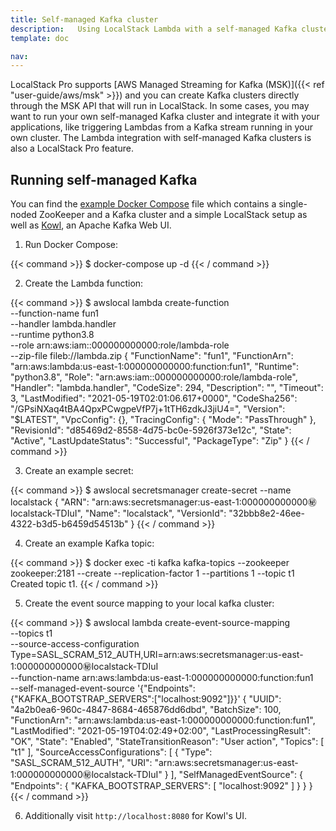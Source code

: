 ```yaml
---
title: Self-managed Kafka cluster
description:   Using LocalStack Lambda with a self-managed Kafka cluster.
template: doc

nav: 
---
```


LocalStack Pro supports [AWS Managed Streaming for Kafka (MSK)]({{< ref "user-guide/aws/msk" >}}) and you can create Kafka clusters directly through the MSK API that will run in LocalStack.
In some cases, you may want to run your own self-managed Kafka cluster and integrate it with your applications, like triggering Lambdas from a Kafka stream running in your own cluster.
The Lambda integration with self-managed Kafka clusters is also a LocalStack Pro feature.

## Running self-managed Kafka

You can find the [example Docker Compose](docker-compose.yml) file which contains a single-noded ZooKeeper and a Kafka cluster and a simple LocalStack setup as well as [Kowl](https://github.com/cloudhut/kowl), an Apache Kafka Web UI.

1. Run Docker Compose:

{{< command >}}
$ docker-compose up -d
{{< / command >}}

2. Create the Lambda function:

{{< command >}}
$ awslocal lambda create-function \
    --function-name fun1 \
    --handler lambda.handler \
    --runtime python3.8 \
    --role arn:aws:iam::000000000000:role/lambda-role \
    --zip-file fileb://lambda.zip
{
    "FunctionName": "fun1",
    "FunctionArn": "arn:aws:lambda:us-east-1:000000000000:function:fun1",
    "Runtime": "python3.8",
    "Role": "arn:aws:iam::000000000000:role/lambda-role",
    "Handler": "lambda.handler",
    "CodeSize": 294,
    "Description": "",
    "Timeout": 3,
    "LastModified": "2021-05-19T02:01:06.617+0000",
    "CodeSha256": "/GPsiNXaq4tBA4QpxPCwgpeVfP7j+1tTH6zdkJ3jiU4=",
    "Version": "$LATEST",
    "VpcConfig": {},
    "TracingConfig": {
        "Mode": "PassThrough"
    },
    "RevisionId": "d85469d2-8558-4d75-bc0e-5926f373e12c",
    "State": "Active",
    "LastUpdateStatus": "Successful",
    "PackageType": "Zip"
}
{{< / command >}}

3. Create an example secret:

{{< command >}}
$ awslocal secretsmanager create-secret --name localstack
{
    "ARN": "arn:aws:secretsmanager:us-east-1:000000000000:secret:localstack-TDIuI",
    "Name": "localstack",
    "VersionId": "32bbb8e2-46ee-4322-b3d5-b6459d54513b"
}
{{< / command >}}

4. Create an example Kafka topic:

{{< command >}}
$ docker exec -ti kafka kafka-topics --zookeeper zookeeper:2181 --create --replication-factor 1 --partitions 1 --topic t1
Created topic t1.
{{< / command >}}

5. Create the event source mapping to your local kafka cluster:

{{< command >}}
$ awslocal lambda create-event-source-mapping \
    --topics t1 \
    --source-access-configuration Type=SASL_SCRAM_512_AUTH,URI=arn:aws:secretsmanager:us-east-1:000000000000:secret:localstack-TDIuI \
    --function-name arn:aws:lambda:us-east-1:000000000000:function:fun1 \
    --self-managed-event-source '{"Endpoints":{"KAFKA_BOOTSTRAP_SERVERS":["localhost:9092"]}}'
{
    "UUID": "4a2b0ea6-960c-4847-8684-465876dd6dbd",
    "BatchSize": 100,
    "FunctionArn": "arn:aws:lambda:us-east-1:000000000000:function:fun1",
    "LastModified": "2021-05-19T04:02:49+02:00",
    "LastProcessingResult": "OK",
    "State": "Enabled",
    "StateTransitionReason": "User action",
    "Topics": [
        "t1"
    ],
    "SourceAccessConfigurations": [
        {
            "Type": "SASL_SCRAM_512_AUTH",
            "URI": "arn:aws:secretsmanager:us-east-1:000000000000:secret:localstack-TDIuI"
        }
    ],
    "SelfManagedEventSource": {
        "Endpoints": {
            "KAFKA_BOOTSTRAP_SERVERS": [
                "localhost:9092"
            ]
        }
    }
}
{{< / command >}}

6. Additionally visit `http://localhost:8080` for Kowl's UI.